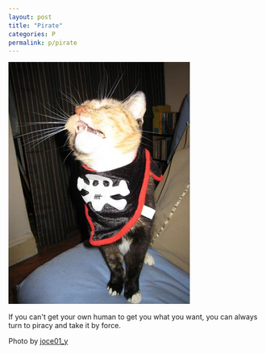 ```yaml
---
layout: post
title: "Pirate"
categories: P
permalink: p/pirate
---
```


<img src="/images/p/pirate.jpg">

If you can't get your own human to get you what you want, you can always turn to piracy and take it by force.

Photo by <a href="http://www.flickr.com/photos/kimba2/1812292466/">joce01_y</a>